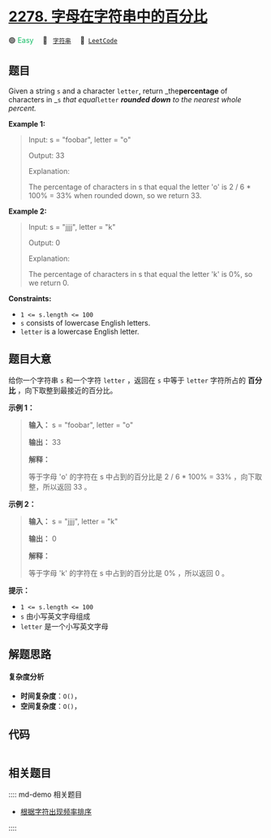 # [2278. 字母在字符串中的百分比](https://leetcode.com/problems/percentage-of-letter-in-string)

🟢 <font color=#15bd66>Easy</font>&emsp; 🔖&ensp; [`字符串`](/leetcode/outline/tag/string.md)&emsp; 🔗&ensp;[`LeetCode`](https://leetcode.com/problems/percentage-of-letter-in-string)


## 题目

Given a string `s` and a character `letter`, return _the**percentage** of
characters in _`s` _that equal_`letter` _**rounded down** to the nearest whole
percent._



**Example 1:**

> Input: s = "foobar", letter = "o"
> 
> Output: 33
> 
> Explanation:
> 
> The percentage of characters in s that equal the letter 'o' is 2 / 6 * 100% = 33% when rounded down, so we return 33.

**Example 2:**

> Input: s = "jjjj", letter = "k"
> 
> Output: 0
> 
> Explanation:
> 
> The percentage of characters in s that equal the letter 'k' is 0%, so we return 0.



**Constraints:**

  * `1 <= s.length <= 100`
  * `s` consists of lowercase English letters.
  * `letter` is a lowercase English letter.


## 题目大意

给你一个字符串 `s` 和一个字符 `letter` ，返回在 `s` 中等于 `letter` 字符所占的 **百分比** ，向下取整到最接近的百分比。



**示例 1：**

> 
> 
> 
> 
> 
> **输入：** s = "foobar", letter = "o"
> 
> **输出：** 33
> 
> **解释：**
> 
> 等于字母 'o' 的字符在 s 中占到的百分比是 2 / 6 * 100% = 33% ，向下取整，所以返回 33 。
> 
> 

**示例 2：**

> 
> 
> 
> 
> 
> **输入：** s = "jjjj", letter = "k"
> 
> **输出：** 0
> 
> **解释：**
> 
> 等于字母 'k' 的字符在 s 中占到的百分比是 0% ，所以返回 0 。



**提示：**

  * `1 <= s.length <= 100`
  * `s` 由小写英文字母组成
  * `letter` 是一个小写英文字母


## 解题思路

#### 复杂度分析

- **时间复杂度**：`O()`，
- **空间复杂度**：`O()`，

## 代码

```javascript

```

## 相关题目

:::: md-demo 相关题目
- [根据字符出现频率排序](https://leetcode.com/problems/sort-characters-by-frequency)

::::
